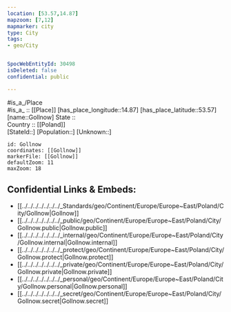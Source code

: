 ```yaml
---
location: [53.57,14.87] 
mapzoom: [7,12] 
mapmarker: city 
type: City
tags:
- geo/City


SpocWebEntityId: 30498
isDeleted: false
confidential: public

---
```

#is_a_/Place  
#is_a_ :: [[Place]] 
[has_place_longitude::14.87] 
[has_place_latitude::53.57] 
[name::Gollnow] 
State ::  
Country :: [[Poland]]  
[StateId::] 
[Population::] 
[Unknown::] 


```leaflet
id: Gollnow
coordinates: [[Gollnow]] 
markerFile: [[Gollnow]] 
defaultZoom: 11 
maxZoom: 18
```


## Confidential Links & Embeds: 
- [[../../../../../../../_Standards/geo/Continent/Europe/Europe~East/Poland/City/Gollnow|Gollnow]] 
- [[../../../../../../../_public/geo/Continent/Europe/Europe~East/Poland/City/Gollnow.public|Gollnow.public]] 
- [[../../../../../../../_internal/geo/Continent/Europe/Europe~East/Poland/City/Gollnow.internal|Gollnow.internal]] 
- [[../../../../../../../_protect/geo/Continent/Europe/Europe~East/Poland/City/Gollnow.protect|Gollnow.protect]] 
- [[../../../../../../../_private/geo/Continent/Europe/Europe~East/Poland/City/Gollnow.private|Gollnow.private]] 
- [[../../../../../../../_personal/geo/Continent/Europe/Europe~East/Poland/City/Gollnow.personal|Gollnow.personal]] 
- [[../../../../../../../_secret/geo/Continent/Europe/Europe~East/Poland/City/Gollnow.secret|Gollnow.secret]] 
